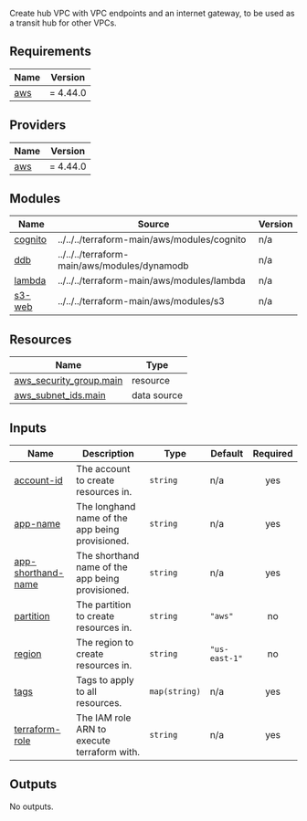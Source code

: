   Create hub VPC with VPC endpoints and an internet gateway, to be used as a transit hub for other VPCs.

## Requirements

| Name | Version |
|------|---------|
| <a name="requirement_aws"></a> [aws](#requirement\_aws) | = 4.44.0 |

## Providers

| Name | Version |
|------|---------|
| <a name="provider_aws"></a> [aws](#provider\_aws) | = 4.44.0 |

## Modules

| Name | Source | Version |
|------|--------|---------|
| <a name="module_cognito"></a> [cognito](#module\_cognito) | ../../../terraform-main/aws/modules/cognito | n/a |
| <a name="module_ddb"></a> [ddb](#module\_ddb) | ../../../terraform-main/aws/modules/dynamodb | n/a |
| <a name="module_lambda"></a> [lambda](#module\_lambda) | ../../../terraform-main/aws/modules/lambda | n/a |
| <a name="module_s3-web"></a> [s3-web](#module\_s3-web) | ../../../terraform-main/aws/modules/s3 | n/a |

## Resources

| Name | Type |
|------|------|
| [aws_security_group.main](https://registry.terraform.io/providers/hashicorp/aws/4.44.0/docs/resources/security_group) | resource |
| [aws_subnet_ids.main](https://registry.terraform.io/providers/hashicorp/aws/4.44.0/docs/data-sources/subnet_ids) | data source |

## Inputs

| Name | Description | Type | Default | Required |
|------|-------------|------|---------|:--------:|
| <a name="input_account-id"></a> [account-id](#input\_account-id) | The account to create resources in. | `string` | n/a | yes |
| <a name="input_app-name"></a> [app-name](#input\_app-name) | The longhand name of the app being provisioned. | `string` | n/a | yes |
| <a name="input_app-shorthand-name"></a> [app-shorthand-name](#input\_app-shorthand-name) | The shorthand name of the app being provisioned. | `string` | n/a | yes |
| <a name="input_partition"></a> [partition](#input\_partition) | The partition to create resources in. | `string` | `"aws"` | no |
| <a name="input_region"></a> [region](#input\_region) | The region to create resources in. | `string` | `"us-east-1"` | no |
| <a name="input_tags"></a> [tags](#input\_tags) | Tags to apply to all resources. | `map(string)` | n/a | yes |
| <a name="input_terraform-role"></a> [terraform-role](#input\_terraform-role) | The IAM role ARN to execute terraform with. | `string` | n/a | yes |

## Outputs

No outputs.
